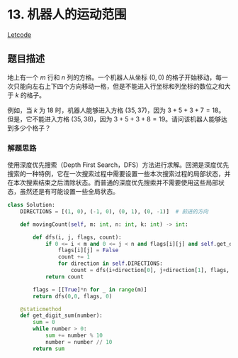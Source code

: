
# 13. 机器人的运动范围

[Letcode](https://leetcode-cn.com/problems/ju-zhen-zhong-de-lu-jing-lcof/)

## 题目描述

地上有一个 $m$ 行和 $n$ 列的方格。一个机器人从坐标 $(0, 0)$ 的格子开始移动，每一次只能向左右上下四个方向移动一格，但是不能进入行坐标和列坐标的数位之和大于 $k$ 的格子。

例如，当 $k$ 为 $18$ 时，机器人能够进入方格 $(35,37)$，因为 $3+5+3+7=18$。但是，它不能进入方格 $(35,38)$，因为 $3+5+3+8=19$。请问该机器人能够达到多少个格子？

### 解题思路

使用深度优先搜索（Depth First Search，DFS）方法进行求解。回溯是深度优先搜索的一种特例，它在一次搜索过程中需要设置一些本次搜索过程的局部状态，并在本次搜索结束之后清除状态。而普通的深度优先搜索并不需要使用这些局部状态，虽然还是有可能设置一些全局状态。

```python
class Solution:
    DIRECTIONS = [(1, 0), (-1, 0), (0, 1), (0, -1)]  # 前进的方向

    def movingCount(self, m: int, n: int, k: int) -> int:

        def dfs(i, j, flags, count):
            if 0 <= i < m and 0 <= j < n and flags[i][j] and self.get_digit_sum(i) + self.get_digit_sum(j) <= k:
                flags[i][j] = False
                count += 1
                for direction in self.DIRECTIONS:
                    count = dfs(i+direction[0], j+direction[1], flags, count)
            return count

        flags = [[True]*n for _ in range(m)]
        return dfs(0,0, flags, 0)

    @staticmethod
    def get_digit_sum(number):
        sum = 0
        while number > 0:
            sum += number % 10
            number = number // 10
        return sum
```
